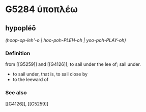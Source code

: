 # G5284 ὑποπλέω

## hypopléō

_(hoop-op-leh'-o | hoo-poh-PLEH-oh | yoo-poh-PLAY-oh)_

### Definition

from [[G5259]] and [[G4126]]; to sail under the lee of; sail under.

- to sail under, that is, to sail close by
- to the leeward of

### See also

[[G4126]], [[G5259]]

